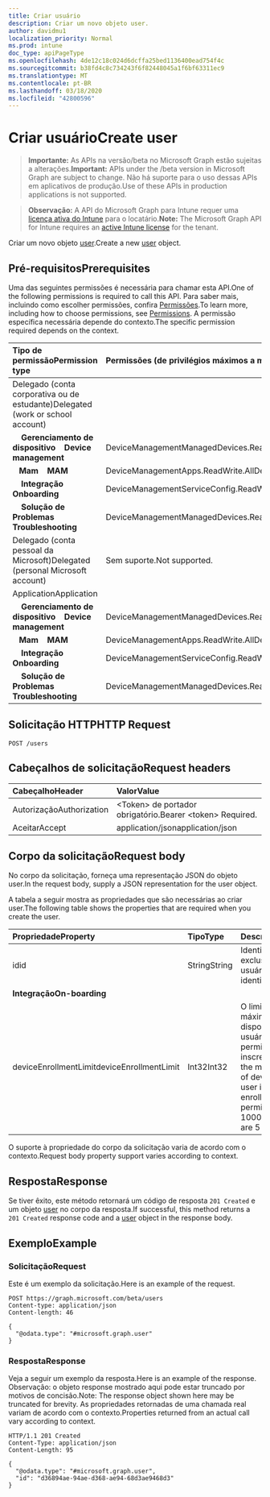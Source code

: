 ```yaml
---
title: Criar usuário
description: Criar um novo objeto user.
author: davidmu1
localization_priority: Normal
ms.prod: intune
doc_type: apiPageType
ms.openlocfilehash: 4de12c18c024d6dcffa25bed1136400ead754f4c
ms.sourcegitcommit: b38fd4c8c734243f6f82448045a1f6bf63311ec9
ms.translationtype: MT
ms.contentlocale: pt-BR
ms.lasthandoff: 03/18/2020
ms.locfileid: "42800596"
---
```

# <a name="create-user"></a><span data-ttu-id="76b31-103">Criar usuário</span><span class="sxs-lookup"><span data-stu-id="76b31-103">Create user</span></span>

> <span data-ttu-id="76b31-104">**Importante:** As APIs na versão/beta no Microsoft Graph estão sujeitas a alterações.</span><span class="sxs-lookup"><span data-stu-id="76b31-104">**Important:** APIs under the /beta version in Microsoft Graph are subject to change.</span></span> <span data-ttu-id="76b31-105">Não há suporte para o uso dessas APIs em aplicativos de produção.</span><span class="sxs-lookup"><span data-stu-id="76b31-105">Use of these APIs in production applications is not supported.</span></span>

> <span data-ttu-id="76b31-106">**Observação:** A API do Microsoft Graph para Intune requer uma [licença ativa do Intune](https://go.microsoft.com/fwlink/?linkid=839381) para o locatário.</span><span class="sxs-lookup"><span data-stu-id="76b31-106">**Note:** The Microsoft Graph API for Intune requires an [active Intune license](https://go.microsoft.com/fwlink/?linkid=839381) for the tenant.</span></span>

<span data-ttu-id="76b31-107">Criar um novo objeto [user](../resources/intune-shared-user.md).</span><span class="sxs-lookup"><span data-stu-id="76b31-107">Create a new [user](../resources/intune-shared-user.md) object.</span></span>

## <a name="prerequisites"></a><span data-ttu-id="76b31-108">Pré-requisitos</span><span class="sxs-lookup"><span data-stu-id="76b31-108">Prerequisites</span></span>

<span data-ttu-id="76b31-109">Uma das seguintes permissões é necessária para chamar esta API.</span><span class="sxs-lookup"><span data-stu-id="76b31-109">One of the following permissions is required to call this API.</span></span> <span data-ttu-id="76b31-110">Para saber mais, incluindo como escolher permissões, confira [Permissões](/graph/permissions-reference).</span><span class="sxs-lookup"><span data-stu-id="76b31-110">To learn more, including how to choose permissions, see [Permissions](/graph/permissions-reference).</span></span>  <span data-ttu-id="76b31-111">A permissão específica necessária depende do contexto.</span><span class="sxs-lookup"><span data-stu-id="76b31-111">The specific permission required depends on the context.</span></span>

|<span data-ttu-id="76b31-112">Tipo de permissão</span><span class="sxs-lookup"><span data-stu-id="76b31-112">Permission type</span></span>|<span data-ttu-id="76b31-113">Permissões (de privilégios máximos a mínimos)</span><span class="sxs-lookup"><span data-stu-id="76b31-113">Permissions (from most to least privileged)</span></span>|
|:---|:---|
|<span data-ttu-id="76b31-114">Delegado (conta corporativa ou de estudante)</span><span class="sxs-lookup"><span data-stu-id="76b31-114">Delegated (work or school account)</span></span>||
| <span data-ttu-id="76b31-115">&nbsp; &nbsp; **Gerenciamento de dispositivo**</span><span class="sxs-lookup"><span data-stu-id="76b31-115">&nbsp; &nbsp; **Device management**</span></span> | <span data-ttu-id="76b31-116">DeviceManagementManagedDevices.ReadWrite.All</span><span class="sxs-lookup"><span data-stu-id="76b31-116">DeviceManagementManagedDevices.ReadWrite.All</span></span>|
| <span data-ttu-id="76b31-117">&nbsp;&nbsp; **Mam**</span><span class="sxs-lookup"><span data-stu-id="76b31-117">&nbsp; &nbsp; **MAM**</span></span> | <span data-ttu-id="76b31-118">DeviceManagementApps.ReadWrite.All</span><span class="sxs-lookup"><span data-stu-id="76b31-118">DeviceManagementApps.ReadWrite.All</span></span>|
| <span data-ttu-id="76b31-119">&nbsp; &nbsp; **Integração**</span><span class="sxs-lookup"><span data-stu-id="76b31-119">&nbsp; &nbsp; **Onboarding**</span></span> | <span data-ttu-id="76b31-120">DeviceManagementServiceConfig.ReadWrite.All</span><span class="sxs-lookup"><span data-stu-id="76b31-120">DeviceManagementServiceConfig.ReadWrite.All</span></span>|
| <span data-ttu-id="76b31-121">&nbsp; &nbsp; **Solução de Problemas**</span><span class="sxs-lookup"><span data-stu-id="76b31-121">&nbsp; &nbsp; **Troubleshooting**</span></span> | <span data-ttu-id="76b31-122">DeviceManagementManagedDevices.ReadWrite.All</span><span class="sxs-lookup"><span data-stu-id="76b31-122">DeviceManagementManagedDevices.ReadWrite.All</span></span>|
|<span data-ttu-id="76b31-123">Delegado (conta pessoal da Microsoft)</span><span class="sxs-lookup"><span data-stu-id="76b31-123">Delegated (personal Microsoft account)</span></span>|<span data-ttu-id="76b31-124">Sem suporte.</span><span class="sxs-lookup"><span data-stu-id="76b31-124">Not supported.</span></span>|
|<span data-ttu-id="76b31-125">Application</span><span class="sxs-lookup"><span data-stu-id="76b31-125">Application</span></span>||
| <span data-ttu-id="76b31-126">&nbsp; &nbsp; **Gerenciamento de dispositivo**</span><span class="sxs-lookup"><span data-stu-id="76b31-126">&nbsp; &nbsp; **Device management**</span></span> | <span data-ttu-id="76b31-127">DeviceManagementManagedDevices.ReadWrite.All</span><span class="sxs-lookup"><span data-stu-id="76b31-127">DeviceManagementManagedDevices.ReadWrite.All</span></span>|
| <span data-ttu-id="76b31-128">&nbsp;&nbsp; **Mam**</span><span class="sxs-lookup"><span data-stu-id="76b31-128">&nbsp; &nbsp; **MAM**</span></span> | <span data-ttu-id="76b31-129">DeviceManagementApps.ReadWrite.All</span><span class="sxs-lookup"><span data-stu-id="76b31-129">DeviceManagementApps.ReadWrite.All</span></span>|
| <span data-ttu-id="76b31-130">&nbsp; &nbsp; **Integração**</span><span class="sxs-lookup"><span data-stu-id="76b31-130">&nbsp; &nbsp; **Onboarding**</span></span> | <span data-ttu-id="76b31-131">DeviceManagementServiceConfig.ReadWrite.All</span><span class="sxs-lookup"><span data-stu-id="76b31-131">DeviceManagementServiceConfig.ReadWrite.All</span></span>|
| <span data-ttu-id="76b31-132">&nbsp; &nbsp; **Solução de Problemas**</span><span class="sxs-lookup"><span data-stu-id="76b31-132">&nbsp; &nbsp; **Troubleshooting**</span></span> | <span data-ttu-id="76b31-133">DeviceManagementManagedDevices.ReadWrite.All</span><span class="sxs-lookup"><span data-stu-id="76b31-133">DeviceManagementManagedDevices.ReadWrite.All</span></span>|

## <a name="http-request"></a><span data-ttu-id="76b31-134">Solicitação HTTP</span><span class="sxs-lookup"><span data-stu-id="76b31-134">HTTP Request</span></span>

<!-- {
  "blockType": "ignored"
}
-->
``` http
POST /users
```

## <a name="request-headers"></a><span data-ttu-id="76b31-135">Cabeçalhos de solicitação</span><span class="sxs-lookup"><span data-stu-id="76b31-135">Request headers</span></span>

|<span data-ttu-id="76b31-136">Cabeçalho</span><span class="sxs-lookup"><span data-stu-id="76b31-136">Header</span></span>|<span data-ttu-id="76b31-137">Valor</span><span class="sxs-lookup"><span data-stu-id="76b31-137">Value</span></span>|
|:---|:---|
|<span data-ttu-id="76b31-138">Autorização</span><span class="sxs-lookup"><span data-stu-id="76b31-138">Authorization</span></span>|<span data-ttu-id="76b31-139">&lt;Token&gt; de portador obrigatório.</span><span class="sxs-lookup"><span data-stu-id="76b31-139">Bearer &lt;token&gt; Required.</span></span>|
|<span data-ttu-id="76b31-140">Aceitar</span><span class="sxs-lookup"><span data-stu-id="76b31-140">Accept</span></span>|<span data-ttu-id="76b31-141">application/json</span><span class="sxs-lookup"><span data-stu-id="76b31-141">application/json</span></span>|

## <a name="request-body"></a><span data-ttu-id="76b31-142">Corpo da solicitação</span><span class="sxs-lookup"><span data-stu-id="76b31-142">Request body</span></span>

<span data-ttu-id="76b31-143">No corpo da solicitação, forneça uma representação JSON do objeto user.</span><span class="sxs-lookup"><span data-stu-id="76b31-143">In the request body, supply a JSON representation for the user object.</span></span>

<span data-ttu-id="76b31-144">A tabela a seguir mostra as propriedades que são necessárias ao criar user.</span><span class="sxs-lookup"><span data-stu-id="76b31-144">The following table shows the properties that are required when you create the user.</span></span>

|<span data-ttu-id="76b31-145">Propriedade</span><span class="sxs-lookup"><span data-stu-id="76b31-145">Property</span></span>|<span data-ttu-id="76b31-146">Tipo</span><span class="sxs-lookup"><span data-stu-id="76b31-146">Type</span></span>|<span data-ttu-id="76b31-147">Descrição</span><span class="sxs-lookup"><span data-stu-id="76b31-147">Description</span></span>|
|:---|:---|:---|
|<span data-ttu-id="76b31-148">id</span><span class="sxs-lookup"><span data-stu-id="76b31-148">id</span></span>|<span data-ttu-id="76b31-149">String</span><span class="sxs-lookup"><span data-stu-id="76b31-149">String</span></span>|<span data-ttu-id="76b31-150">Identificador exclusivo do usuário.</span><span class="sxs-lookup"><span data-stu-id="76b31-150">Unique identifier of the user.</span></span>|
|<span data-ttu-id="76b31-151">**Integração**</span><span class="sxs-lookup"><span data-stu-id="76b31-151">**On-boarding**</span></span>||
|<span data-ttu-id="76b31-152">deviceEnrollmentLimit</span><span class="sxs-lookup"><span data-stu-id="76b31-152">deviceEnrollmentLimit</span></span>|<span data-ttu-id="76b31-153">Int32</span><span class="sxs-lookup"><span data-stu-id="76b31-153">Int32</span></span>|<span data-ttu-id="76b31-154">O limite do número máximo de dispositivos que o usuário tem permissão para inscrever.</span><span class="sxs-lookup"><span data-stu-id="76b31-154">The limit on the maximum number of devices that the user is permitted to enroll.</span></span> <span data-ttu-id="76b31-155">Os valores permitidos vão de 5 a 1000.</span><span class="sxs-lookup"><span data-stu-id="76b31-155">Allowed values are 5 or 1000.</span></span>|

<span data-ttu-id="76b31-156">O suporte à propriedade do corpo da solicitação varia de acordo com o contexto.</span><span class="sxs-lookup"><span data-stu-id="76b31-156">Request body property support varies according to context.</span></span>

## <a name="response"></a><span data-ttu-id="76b31-157">Resposta</span><span class="sxs-lookup"><span data-stu-id="76b31-157">Response</span></span>

<span data-ttu-id="76b31-158">Se tiver êxito, este método retornará um código de resposta `201 Created` e um objeto [user](../resources/intune-shared-user.md) no corpo da resposta.</span><span class="sxs-lookup"><span data-stu-id="76b31-158">If successful, this method returns a `201 Created` response code and a [user](../resources/intune-shared-user.md) object in the response body.</span></span>

## <a name="example"></a><span data-ttu-id="76b31-159">Exemplo</span><span class="sxs-lookup"><span data-stu-id="76b31-159">Example</span></span>

### <a name="request"></a><span data-ttu-id="76b31-160">Solicitação</span><span class="sxs-lookup"><span data-stu-id="76b31-160">Request</span></span>

<span data-ttu-id="76b31-161">Este é um exemplo da solicitação.</span><span class="sxs-lookup"><span data-stu-id="76b31-161">Here is an example of the request.</span></span>

``` http
POST https://graph.microsoft.com/beta/users
Content-type: application/json
Content-length: 46

{
  "@odata.type": "#microsoft.graph.user"
}
```

### <a name="response"></a><span data-ttu-id="76b31-162">Resposta</span><span class="sxs-lookup"><span data-stu-id="76b31-162">Response</span></span>

<span data-ttu-id="76b31-163">Veja a seguir um exemplo da resposta.</span><span class="sxs-lookup"><span data-stu-id="76b31-163">Here is an example of the response.</span></span> <span data-ttu-id="76b31-164">Observação: o objeto response mostrado aqui pode estar truncado por motivos de concisão.</span><span class="sxs-lookup"><span data-stu-id="76b31-164">Note: The response object shown here may be truncated for brevity.</span></span> <span data-ttu-id="76b31-165">As propriedades retornadas de uma chamada real variam de acordo com o contexto.</span><span class="sxs-lookup"><span data-stu-id="76b31-165">Properties returned from an actual call vary according to context.</span></span>

``` http
HTTP/1.1 201 Created
Content-Type: application/json
Content-Length: 95

{
  "@odata.type": "#microsoft.graph.user",
  "id": "d36894ae-94ae-d368-ae94-68d3ae9468d3"
}
```










